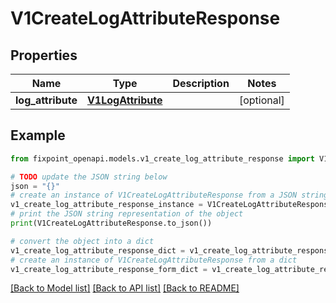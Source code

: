 # V1CreateLogAttributeResponse


## Properties

Name | Type | Description | Notes
------------ | ------------- | ------------- | -------------
**log_attribute** | [**V1LogAttribute**](V1LogAttribute.md) |  | [optional] 

## Example

```python
from fixpoint_openapi.models.v1_create_log_attribute_response import V1CreateLogAttributeResponse

# TODO update the JSON string below
json = "{}"
# create an instance of V1CreateLogAttributeResponse from a JSON string
v1_create_log_attribute_response_instance = V1CreateLogAttributeResponse.from_json(json)
# print the JSON string representation of the object
print(V1CreateLogAttributeResponse.to_json())

# convert the object into a dict
v1_create_log_attribute_response_dict = v1_create_log_attribute_response_instance.to_dict()
# create an instance of V1CreateLogAttributeResponse from a dict
v1_create_log_attribute_response_form_dict = v1_create_log_attribute_response.from_dict(v1_create_log_attribute_response_dict)
```
[[Back to Model list]](../README.md#documentation-for-models) [[Back to API list]](../README.md#documentation-for-api-endpoints) [[Back to README]](../README.md)


